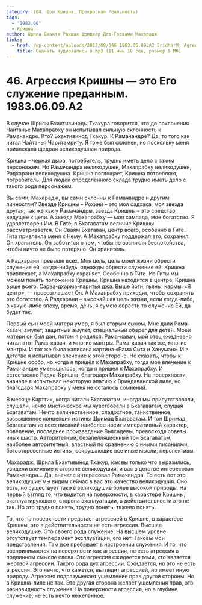 ```yaml
---
category: (04. Шри Кришна, Прекрасная Реальность)
tags:
  - "1983.06"
  - Кришна
author: Шрила Бхакти Ракшак Шридхар Дев-Госвами Махарадж
links:
  - href: /wp-content/uploads/2012/08/046_1983.06.09.A2_SridharMj_Agressiya_Krishny_eto_ego_slujenie.mp3
    title: Скачать аудиозапись в mp3 (11 мин 10 сек, размер 6 Мб)
---
```


# 46. Агрессия Кришны — это Его служение преданным. 1983.06.09.A2

В случае Шрилы Бхактивиноды Тхакура говорится, что до поклонения Чайтанье Махапрабху он испытывал сильную склонность к Рамачандре. Кто? Бхактивинод Тхакур. К Рамачандре? Да, то того как читал Чайтанья Чаритамриту. Я тоже был склонен, но поскольку меня привлекала щедрая великодушная природа.

Кришна – черная дыра, потребитель, трудно иметь дело с таким персонажем. Но Рамачандра великодушен, Махапрабху великодушен, Радхарани великодушна. Кришна поглощает, Кришна потребляет, потребитель. Для людей определенного склада трудно иметь дело с такого рода персонажем.

Вы сами, Махарадж, вы сами склонны к Рамачандре и другим личностям? Звезде Кришны – Рохини – это моя садхака, моя звезда другая, так же как у Рамачандры, звезда Кришны – это средство, ведущее к цели. А звезда Махапрабху — моя сампада, мое богатство. Я удовлетворен Им. В Гите, в Бхагаватам величие Кришны рассматривается. Он Сваям Бхагаван, центр всего, особенно в Гите. Гита привлекла меня к Нему. А Махапрабху поддержал это, сохранил. Он хранитель. Он заботится о том, чтобы не возникли беспокойства, чтобы ничто не было потеряно. Он хранитель.

А Радхарани превыше всех. Моя цель, цель моей жизни обрести служение ей, когда-нибудь, однажды обрести служение ей. Кришна привлекает, а Махапрабху охраняет. Особенно в Гите. Из Гиты мы можем понять положение Кришны. Кришна находится в центре, Кришна выше всего. Сарва-дхарма-паритья джа. Выше йоги, гьяны, кармы. «Я центр», — провозглашает Он. А Махапрабху приходит, чтобы сохранять это богатство. А Радхарани – высочайшая цель жизни, если когда-либо, в какую-либо эпоху, время, день, я сумею обрести то служение Ей, да будет так.

Первый сын моей матери умер, я был вторым сыном. Мне дали Рама-кавач, амулет, защитный амулет, специальный оберег для детей. Моей матери он был дан, потом я родился. Рама-кавач, мой отец ежедневно читал этот Рама-кавач, и многие мантры. Рама-кавач так же, многие мантры. И так же была написана картина «Рама Сита и Хануман». И в детстве я испытывал влечение к этой стороне. Не сказать, чтобы к Кришне особо, но когда я пришёл к Махапрабху, тогда мое влечение к Рамачандре уменьшилось, когда я пришел к Махапрабху. И естественно Радха-Кришна, благодаря Махапрабху. На поверхности, вначале я испытывал некоторую апатию к Вриндаванской лиле, но благодаря Махапрабху у меня не осталось сомнений.

В месяце Карттик, когда читали Бхагаватам, иногда мы присутствовали, слушали, нечто мистическое мы чувствовали в Бхагаватам, слушая Бхагаватам. Нечто величественное, сладостное, таинственное, возвышенное концепция истины Шримад Бхагаватам. И тон Шримад Бхагаватам из всех писаний наиболее носит императивный характер, повеление, последнее произведение Вьясадевы, превосходя советы иных шастр. Авторитетный, безапелляционный тон Бхагаватам, наиболее авторитетный, властный по сравнению с иными писаниями, богооткровенные истины, сокрушающие все иные мысли, перспективы.

Махарадж, Шрила Бхактивинод Тхакур, как вы только что выразились, увидели влечение к стороне великодушия, и вас в детстве интересовал Рамачандра… Да, вначале интересовал Рамачандра. То есть вот это великодушие мы видим сейчас в вас это качество великодушия. Оно есть, но существует также великодушие более высокой природы. На первый взгляд то, что видится на поверхности, в характере Кришны, эксплуатирующего, сторона эксплуатации, в действительности это не так. Но это трудно понять, трудно понять, тяжело понять.

То, что на поверхности предстает агрессией в Кришне, в характере Кришны, это в действительности не есть агрессия. Высшее великодушие. Это своего рода служение. На высшем уровне отсутствует темперамент эксплуатации, его нет. Таковы мои представления. Там все пребывает в настроении служения. И то, что воспринимается на поверхности как агрессия, не есть агрессия в подлинном смысле слова. Это агрессия ожидается теми, кто является жертвой агрессии. Такого рода дух агрессии. Ожидается, но это не есть агрессия. Это нечто, что кажется, выглядит агрессией, но имеет иную природу. Агрессия подразумевает ущемление прав другой стороны. Но в Кришна-лиле не так. Эта другая сторона желает ущемления прав, это разновидность служения. На поверхности агрессия, но в глубине служение, не есть нечто нежеланное.


